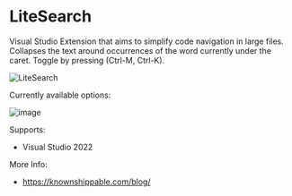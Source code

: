 # LiteSearch

Visual Studio Extension that aims to simplify code navigation in large files.
Collapses the text around occurrences of the word currently under the caret. 
Toggle by pressing (Ctrl-M, Ctrl-K).


![LiteSearch](https://user-images.githubusercontent.com/2611324/212170846-27fc98cb-08d1-4192-9f7f-a29b7fedcdd8.gif)

Currently available options:

![image](https://user-images.githubusercontent.com/2611324/212172838-5f6c3108-0ad6-47ad-9651-bb9e9fa130f1.png)


Supports:
- Visual Studio 2022

More Info:
- https://knownshippable.com/blog/
